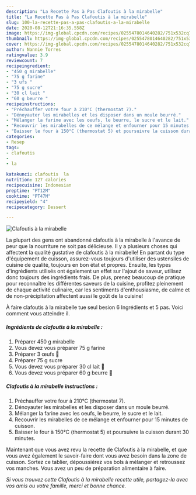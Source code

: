 ```yaml
---
description: "La Recette Pas à Pas Clafoutis à la mirabelle"
title: "La Recette Pas à Pas Clafoutis à la mirabelle"
slug: 100-la-recette-pas-a-pas-clafoutis-a-la-mirabelle
date: 2020-08-12T21:16:35.558Z
image: https://img-global.cpcdn.com/recipes/0255478014640282/751x532cq70/clafoutis-a-la-mirabelle-photo-principale-de-la-recette.jpg
thumbnail: https://img-global.cpcdn.com/recipes/0255478014640282/751x532cq70/clafoutis-a-la-mirabelle-photo-principale-de-la-recette.jpg
cover: https://img-global.cpcdn.com/recipes/0255478014640282/751x532cq70/clafoutis-a-la-mirabelle-photo-principale-de-la-recette.jpg
author: Nannie Torres
ratingvalue: 3.9
reviewcount: 7
recipeingredient:
- "450 g mirabelle"
- "75 g farine"
- "3 ufs "
- "75 g sucre"
- "30 cl lait "
- "60 g beurre "
recipeinstructions:
- "Préchauffer votre four à 210°C (thermostat 7)."
- "Dénoyauter les mirabelles et les disposer dans un moule beurré."
- "Mélanger la farine avec les oeufs, le beurre, le sucre et le lait."
- "Recouvrir les mirabelles de ce mélange et enfourner pour 15 minutes de cuisson."
- "Baisser le four à 150°C (thermostat 5) et poursuivre la cuisson durant 30 minutes."
categories:
- Resep
tags:
- clafoutis
- 
- la

katakunci: clafoutis  la 
nutrition: 127 calories
recipecuisine: Indonesian
preptime: "PT12M"
cooktime: "PT47M"
recipeyield: "4"
recipecategory: Dessert

---
```



![Clafoutis à la mirabelle](https://img-global.cpcdn.com/recipes/0255478014640282/751x532cq70/clafoutis-a-la-mirabelle-photo-principale-de-la-recette.jpg)

La plupart des gens ont abandonné clafoutis à la mirabelle à l'avance de peur que la nourriture ne soit pas délicieuse. Il y a plusieurs choses qui affectent la qualité gustative de clafoutis à la mirabelle! En partant du type d'équipement de cuisson, assurez-vous toujours d'utiliser des ustensiles de cuisine de qualité, toujours en bon état et propres. Ensuite, les types d'ingrédients utilisés ont également un effet sur l'ajout de saveur, utilisez donc toujours des ingrédients frais. De plus, prenez beaucoup de pratique pour reconnaître les différentes saveurs de la cuisine, profitez pleinement de chaque activité culinaire, car les sentiments d'enthousiasme, de calme et de non-précipitation affectent aussi le goût de la cuisine!

<!--inarticleads1-->

À faire clafoutis à la mirabelle tue seul besion 6 Ingrédients et 5 pas. Voici comment vous atteindre il.

##### Ingrédients de clafoutis à la mirabelle :

1. Préparer 450 g mirabelle
1. Vous devez vous préparer 75 g farine
1. Préparer 3 œufs 🥚
1. Préparer 75 g sucre
1. Vous devez vous préparer 30 cl lait 🥛
1. Vous devez vous préparer 60 g beurre 🧈




<!--inarticleads2-->

##### Clafoutis à la mirabelle instructions :

1. Préchauffer votre four à 210°C (thermostat 7).
1. Dénoyauter les mirabelles et les disposer dans un moule beurré.
1. Mélanger la farine avec les oeufs, le beurre, le sucre et le lait.
1. Recouvrir les mirabelles de ce mélange et enfourner pour 15 minutes de cuisson.
1. Baisser le four à 150°C (thermostat 5) et poursuivre la cuisson durant 30 minutes.




<!--inarticleads1-->

<p>
Maintenant que vous avez revu la recette de Clafoutis à la mirabelle, et que vous avez également le savoir-faire dont vous avez besoin dans la zone de cuisson. Sortez ce tablier, dépoussiérez vos bols à mélanger et retroussez vos manches. Vous avez un peu de préparation alimentaire à faire.
</p>

<p>
<i>Si vous trouvez cette Clafoutis à la mirabelle recette utile, partagez-la avec vos amis ou votre famille, merci et bonne chance.</i>
</p>
